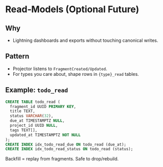 # Read‑Models (Optional Future)

## Why
- Lightning dashboards and exports without touching canonical writes.

## Pattern
- Projector listens to `FragmentCreated/Updated`.
- For types you care about, shape rows in `{type}_read` tables.

## Example: `todo_read`
```sql
CREATE TABLE todo_read (
  fragment_id UUID PRIMARY KEY,
  title TEXT,
  status VARCHAR(32),
  due_at TIMESTAMPTZ NULL,
  project_id UUID NULL,
  tags TEXT[],
  updated_at TIMESTAMPTZ NOT NULL
);
CREATE INDEX idx_todo_read_due ON todo_read (due_at);
CREATE INDEX idx_todo_read_status ON todo_read (status);
```

Backfill = replay from fragments. Safe to drop/rebuild.
